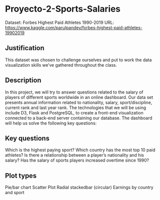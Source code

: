 # Proyecto-2-Sports-Salaries
Dataset: Forbes Highest Paid Athletes 1990-2019
URL: https://www.kaggle.com/parulpandey/forbes-highest-paid-athletes-19902019

## Justification
This dataset was chosen to challenge ourselves and put to work the data visualization skills we’ve gathered throughout the class. 

## Description
In this project, we will try to answer questions related to the salary of players of different sports worldwide in an online dashboard. Our data set presents annual information related to nationality, salary, sport/discipline, current rank and last year rank. The technologies that we will be using include D3, Flask and PostgreSQL, to create a front-end visualization connected to a back-end server containing our database. The dashboard will help us solve the following key questions:

## Key questions

Which is the highest paying sport?
Which country has the most top 10 paid athletes?
Is there a relationship between a player’s nationality and his salary?
Has the salary of sports players increased overtime since 1990?

## Plot types
Pie/bar chart
Scatter Plot
Radial stackedbar (circular)
Earnings by country and sport
